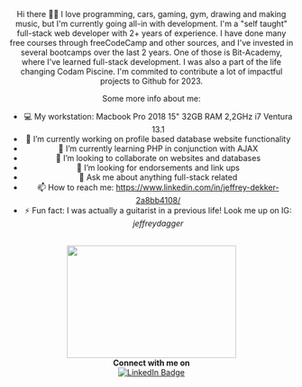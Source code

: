 <div align="center">
  Hi there 👋🏻 I love programming, cars, gaming, gym, drawing and making music, but I'm currently going all-in 
  with development.
  I'm a "self taught" full-stack web developer with 2+ years of experience. I have done many free courses through freeCodeCamp and other sources, and I've invested in several bootcamps over the last 2 years. One of those is Bit-Academy, where I've learned full-stack development. I was also a part of the life changing Codam Piscine. I'm commited to contribute a lot of impactful projects to Github for 2023.

  Some more info about me:
  - 💻 My workstation: Macbook Pro 2018 15" 32GB RAM 2,2GHz i7 Ventura 13.1
  - 🔭 I’m currently working on profile based database website functionality
  - 🌱 I’m currently learning PHP in conjunction with AJAX
  - 👯 I’m looking to collaborate on websites and databases
  - 🤔 I’m looking for endorsements and link ups
  - 💬 Ask me about anything full-stack related
  - 📫 How to reach me: https://www.linkedin.com/in/jeffrey-dekker-2a8bb4108/
  - ⚡ Fun fact: I was actually a guitarist in a previous life! Look me up on IG: <em>jeffreydagger</em>
</div>

<br>

<div id="header" align="center">
  <img src="https://media.giphy.com/media/qgQUggAC3Pfv687qPC/giphy.gif" width="300" height="200"/>
</div>

<div align="center"> 
  <strong>Connect with me on</strong>
 </div>
<div id="badges" align="center">
  <a href="https://www.linkedin.com/in/jeffrey-dekker-2a8bb4108/">
    <img src="https://img.shields.io/badge/LinkedIn-blue?style=for-the-badge&logo=linkedin&logoColor=white" alt="LinkedIn Badge"/>
  </a>
</div>
